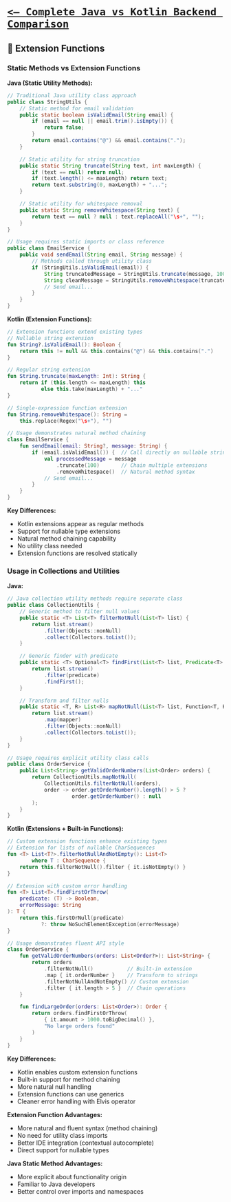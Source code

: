 # [`<— Complete Java vs Kotlin Backend Comparison`](../README.md)

## 🧪 Extension Functions

### Static Methods vs Extension Functions

**Java (Static Utility Methods):**

```java
// Traditional Java utility class approach
public class StringUtils {
    // Static method for email validation
    public static boolean isValidEmail(String email) {
        if (email == null || email.trim().isEmpty()) {
            return false;
        }
        return email.contains("@") && email.contains(".");
    }

    // Static utility for string truncation
    public static String truncate(String text, int maxLength) {
        if (text == null) return null;
        if (text.length() <= maxLength) return text;
        return text.substring(0, maxLength) + "...";
    }

    // Static utility for whitespace removal
    public static String removeWhitespace(String text) {
        return text == null ? null : text.replaceAll("\s+", "");
    }
}

// Usage requires static imports or class reference
public class EmailService {
    public void sendEmail(String email, String message) {
        // Methods called through utility class
        if (StringUtils.isValidEmail(email)) {
            String truncatedMessage = StringUtils.truncate(message, 100);
            String cleanMessage = StringUtils.removeWhitespace(truncatedMessage);
            // Send email...
        }
    }
}
```

**Kotlin (Extension Functions):**

```kotlin
// Extension functions extend existing types
// Nullable string extension
fun String?.isValidEmail(): Boolean {
    return this != null && this.contains("@") && this.contains(".")
}

// Regular string extension
fun String.truncate(maxLength: Int): String {
    return if (this.length <= maxLength) this 
           else this.take(maxLength) + "..."
}

// Single-expression function extension
fun String.removeWhitespace(): String = 
    this.replace(Regex("\s+"), "")

// Usage demonstrates natural method chaining
class EmailService {
    fun sendEmail(email: String?, message: String) {
        if (email.isValidEmail()) {  // Call directly on nullable string
            val processedMessage = message
                .truncate(100)       // Chain multiple extensions
                .removeWhitespace()  // Natural method syntax
            // Send email...
        }
    }
}
```

**Key Differences:**
- Kotlin extensions appear as regular methods
- Support for nullable type extensions
- Natural method chaining capability
- No utility class needed
- Extension functions are resolved statically

### Usage in Collections and Utilities

**Java:**

```java
// Java collection utility methods require separate class
public class CollectionUtils {
    // Generic method to filter null values
    public static <T> List<T> filterNotNull(List<T> list) {
        return list.stream()
            .filter(Objects::nonNull)
            .collect(Collectors.toList());
    }

    // Generic finder with predicate
    public static <T> Optional<T> findFirst(List<T> list, Predicate<T> predicate) {
        return list.stream()
            .filter(predicate)
            .findFirst();
    }

    // Transform and filter nulls
    public static <T, R> List<R> mapNotNull(List<T> list, Function<T, R> mapper) {
        return list.stream()
            .map(mapper)
            .filter(Objects::nonNull)
            .collect(Collectors.toList());
    }
}

// Usage requires explicit utility class calls
public class OrderService {
    public List<String> getValidOrderNumbers(List<Order> orders) {
        return CollectionUtils.mapNotNull(
            CollectionUtils.filterNotNull(orders),
            order -> order.getOrderNumber().length() > 5 ? 
                     order.getOrderNumber() : null
        );
    }
}
```

**Kotlin (Extensions + Built-in Functions):**

```kotlin
// Custom extension functions enhance existing types
// Extension for lists of nullable CharSequences
fun <T> List<T?>.filterNotNullAndNotEmpty(): List<T> 
        where T : CharSequence {
    return this.filterNotNull().filter { it.isNotEmpty() }
}

// Extension with custom error handling
fun <T> List<T>.findFirstOrThrow(
    predicate: (T) -> Boolean, 
    errorMessage: String
): T {
    return this.firstOrNull(predicate) 
           ?: throw NoSuchElementException(errorMessage)
}

// Usage demonstrates fluent API style
class OrderService {
    fun getValidOrderNumbers(orders: List<Order?>): List<String> {
        return orders
            .filterNotNull()           // Built-in extension
            .map { it.orderNumber }    // Transform to strings
            .filterNotNullAndNotEmpty() // Custom extension
            .filter { it.length > 5 }  // Chain operations
    }

    fun findLargeOrder(orders: List<Order>): Order {
        return orders.findFirstOrThrow(
            { it.amount > 1000.toBigDecimal() },
            "No large orders found"
        )
    }
}
```

**Key Differences:**
- Kotlin enables custom extension functions
- Built-in support for method chaining
- More natural null handling
- Extension functions can use generics
- Cleaner error handling with Elvis operator

**Extension Function Advantages:**

- More natural and fluent syntax (method chaining)
- No need for utility class imports
- Better IDE integration (contextual autocomplete)
- Direct support for nullable types

**Java Static Method Advantages:**

- More explicit about functionality origin
- Familiar to Java developers
- Better control over imports and namespaces
